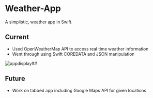 # Weather-App
A simplistic, weather app in Swift.

## Current
* Used OpenWeatherMap API to access real time weather information
* Went through using Swift COREDATA and JSON manipulation

![appdisplay](https://user-images.githubusercontent.com/34731628/51456467-bdf84e00-1d1b-11e9-810b-baeb776ed43e.png)##

## Future
* Work on tabbed app including Google Maps API for given locations
